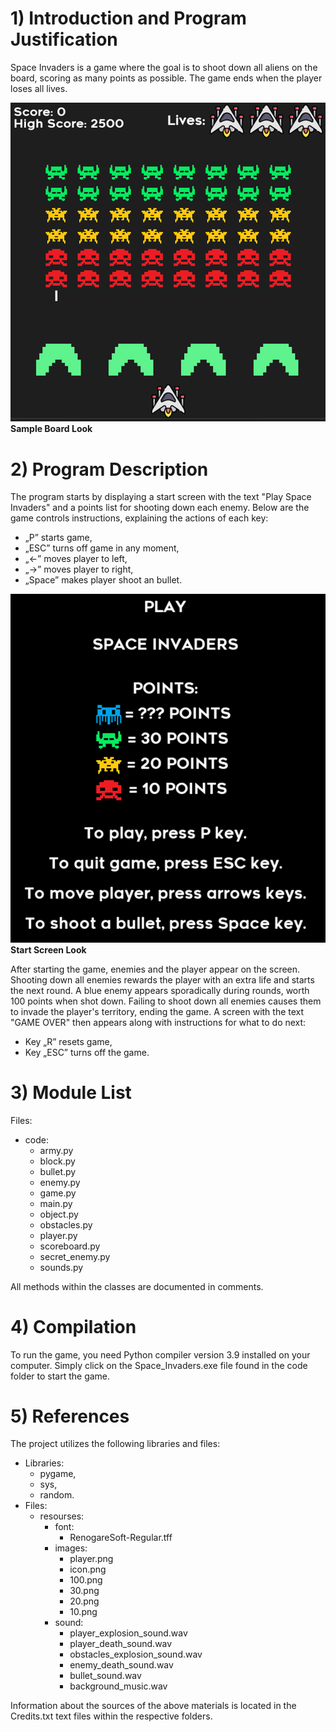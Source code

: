 # 1) Introduction and Program Justification
Space Invaders is a game where the goal is to shoot down all aliens on the board, scoring as many points as possible. The game ends when the player loses all lives.

![](./sample_board_look.png)
**Sample Board Look**

# 2) Program Description
The program starts by displaying a start screen with the text "Play Space Invaders" and a points list for shooting down each enemy. Below are the game controls instructions, explaining the actions of each key:
* „P” starts game,
* „ESC” turns off game in any moment,
* „$\leftarrow$” moves player to left,
* „$\rightarrow$” moves player to right,
* „Space” makes player shoot an bullet.

![](./start_screen_look.png)
**Start Screen Look**

After starting the game, enemies and the player appear on the screen. Shooting down all enemies rewards the player with an extra life and starts the next round. A blue enemy appears sporadically during rounds, worth 100 points when shot down.
Failing to shoot down all enemies causes them to invade the player's territory, ending the game. A screen with the text "GAME OVER" then appears along with instructions for what to do next:
* Key „R” resets game,
* Key „ESC” turns off the game.

# 3) Module List
Files:
* code:
    * army.py
    * block.py
    * bullet.py
    * enemy.py
    * game.py
    * main.py
    * object.py
    * obstacles.py
    * player.py
    * scoreboard.py
    * secret_enemy.py
    * sounds.py

All methods within the classes are documented in comments.
# 4) Compilation
To run the game, you need Python compiler version 3.9 installed on your computer. Simply click on the Space_Invaders.exe file found in the code folder to start the game.

# 5) References
The project utilizes the following libraries and files:
* Libraries: 
    * pygame,
    * sys,
    * random.
* Files:
    * resourses:
        * font:
            * RenogareSoft-Regular.tff
        * images:
            * player.png
            * icon.png
            * 100.png
            * 30.png
            * 20.png
            * 10.png
        * sound:
            * player_explosion_sound.wav
            * player_death_sound.wav
            * obstacles_explosion_sound.wav
            * enemy_death_sound.wav
            * bullet_sound.wav
            * background_music.wav

Information about the sources of the above materials is located in the Credits.txt text files within the respective folders.
